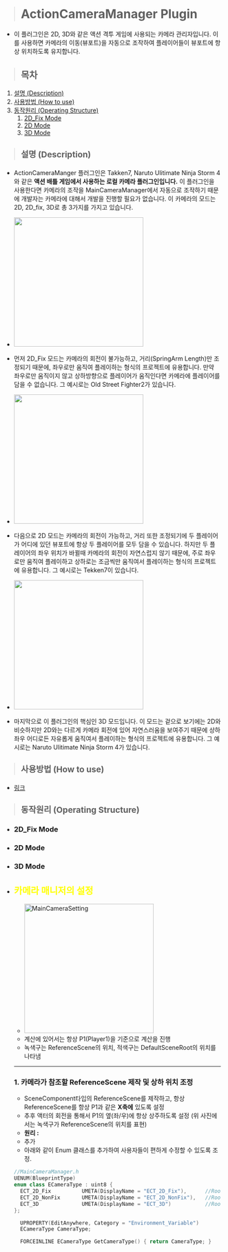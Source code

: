 > # ActionCameraManager Plugin
  - 이 플러그인은 2D, 3D와 같은 액션 격투 게임에 사용되는 카메라 관리자입니다. 이를 사용하면 카메라의 이동(뷰포트)을 자동으로 조작하여 플레이어들이 뷰포트에 항상 위치하도록 유지합니다.  

> ## 목차
1. [설명 (Description)](#설명-(Description))
2. [사용방법 (How to use)](#사용방법-(How-to-use))
3. [동작원리 (Operating Structure)](#동작원리-(Operating-Structure))
   1. [2D_Fix Mode](#2D_Fix-Mode)
   2. [2D Mode](#2D-Mode)
   3. [3D Mode](#2D-Mode)

> ### **<h3>설명 (Description)</h3>**
  - ActionCameraManger 플러그인은 Takken7, Naruto Ulitimate Ninja Storm 4와 같은 __액션 배틀 게임에서 사용하는 로컬 카메라 플러그인입니다.__ 이 플러그인을 사용한다면 카메라의 조작을 MainCameraManager에서 자동으로 조작하기 때문에 개발자는 카메라에 대해서 개발을 진행할 필요가 없습니다. 이 카메라의 모드는 2D, 2D_fix, 3D로 총 3가지를 가지고 있습니다. 

  - <img src="Image/" height="300" title="">
  - 먼저 2D_Fix 모드는 카메라의 회전이 불가능하고, 거리(SpringArm Length)만 조정되기 때문에, 좌우로만 움직여 플레이하는 형식의 프로젝트에 유용합니다. 만약 좌우로만 움직이지 않고 상하방향으로 플레이어가 움직인다면 카메라에 플레이어를 담을 수 없습니다. 그 예시로는 Old Street Fighter2가 있습니다.

  - <img src="Image/" height="300" title="">
  - 다음으로 2D 모드는 카메라의 회전이 가능하고, 거리 또한 조정되기에 두 플레이어가 어디에 있던 뷰포트에 항상 두 플레이어를 모두 담을 수 있습니다. 하지만 두 플레이어의 좌우 위치가 바뀔때 카메라의 회전이 자연스럽지 않기 때문에, 주로 좌우로만 움직여 플레이하고 상하로는 조금씩만 움직여서 플레이하는 형식의 프로젝트에 유용합니다. 그 예시로는 Tekken7이 있습니다. 

  - <img src="Image/" height="300" title="">
  - 마지막으로 이 플러그인의 핵심인 3D 모드입니다. 이 모드는 겉으로 보기에는 2D와 비슷하지만 2D와는 다르게 카메라 회전에 있어 자연스러움을 보여주기 때문에 상하좌우 어디로든 자유롭게 움직여서 플레이하는 형식의 프로젝트에 유용합니다. 그 예시로는 Naruto Ulitimate Ninja Storm 4가 있습니다.

> ### **<h3>사용방법 (How to use)</h3>**
  - [링크](#http)

> ### **<h3>동작원리 (Operating Structure)</h3>**

  - ### **2D_Fix Mode**

  - ### **2D Mode**

  - ### **3D Mode**




- ## <span style = "color:yellow;">카메라 매니저의 설정</span>
  - <img src="Image/MainCameraSetting.gif" height="300" title="MainCameraSetting">
  - 계산에 있어서는 항상 P1(Player1)을 기준으로 계산을 진행
  - 녹색구는 ReferenceScene의 위치, 적색구는 DefaultSceneRoot의 위치를 나타냄

  ___

  ### 1. 카메라가 참조할 ReferenceScene 제작 및 상하 위치 조정
  - SceneComponent타입의 ReferenceScene를 제작하고, 항상 ReferenceScene를 항상 P1과 같은 __X축에__ 있도록 설정
  - 추후 액터의 회전을 통해서 P1의 옆(좌/우)에 항상 상주하도록 설정 (위 사진에서는 녹색구가 ReferenceScene의 위치를 표현)
  - __원리 :__

  + 추가 
  - 아래와 같이 Enum 클래스를 추가하여 사용자들이 편하게 수정할 수 있도록 조정.
  ```c++
  //MainCameraManager.h
  UENUM(BlueprintType)
  enum class ECameraType : uint8 {
    ECT_2D_Fix			UMETA(DisplayName = "ECT_2D_Fix"),		//RootScene 회전 고정 여부
    ECT_2D_NonFix		UMETA(DisplayName = "ECT_2D_NonFix"),	//RootScene 회전 고정 여부
    ECT_3D				UMETA(DisplayName = "ECT_3D")			//RootScene 회전 고정 여부
  };

	UPROPERTY(EditAnywhere, Category = "Environment_Variable")
	ECameraType CameraType;

	FORCEINLINE ECameraType GetCameraType() { return CameraType; }
  ```